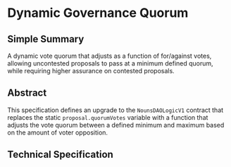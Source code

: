 # Dynamic Governance Quorum

## Simple Summary

A dynamic vote quorum that adjusts as a function of for/against votes, allowing uncontested proposals to pass at a minimum defined quorum, while requiring higher assurance on contested proposals.

## Abstract

This specification defines an upgrade to the `NounsDAOLogicV1` contract that replaces the static `proposal.quorumVotes` variable with a function that adjusts the vote quorum between a defined minimum and maximum based on the amount of voter opposition.

## Technical Specification
